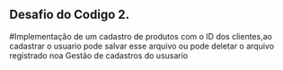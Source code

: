 ## Desafio do Codigo 2.

#Implementação de um cadastro  de produtos com o ID dos clientes,ao cadastrar o usuario pode salvar esse arquivo ou pode deletar o arquivo registrado noa Gestão de cadastros do ususario
